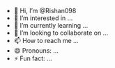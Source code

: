 - 👋 Hi, I’m @Rishan098
- 👀 I’m interested in ...
- 🌱 I’m currently learning ...
- 💞️ I’m looking to collaborate on ...
- 📫 How to reach me ...
- 😄 Pronouns: ...
- ⚡ Fun fact: ...

<!---name: Windows - LiteManager

on:
  workflow_dispatch:

jobs:
  build:
    name: Start Building...
    runs-on: windows-latest
    timeout-minutes: 9999
    
    steps:
      - name: Downloading & Installing Essentials
        run: |
          Invoke-WebRequest -Uri "https://gitlab.com/chamod12/lm_win-10_github_rdp/-/raw/main/Downloads.bat" -OutFile "Downloads.bat"
          cmd /c Downloads.bat

      - name: Connect to LiteManager
        run: cmd /c show.bat

      - name: Time Counter
        run: cmd /c loop.bat
Rishan098/Rishan098 is a ✨ special ✨ repository because its `README.md` (this file) appears on your GitHub profile.
You can click the Preview link to take a look at your changes.
--->


